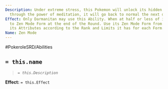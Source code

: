 ```yaml
---
Description: Under extreme stress, this Pokemon will unlock its hidden psychic abilities
  through the power of meditation, it will go back to normal the next day.
Effect: Only Darmanitan may use this Ability. When at half or less of its HP, change
  to Zen Mode Form at the end of the Round. Use its Zen Mode Form from then on. Adjust
  its Attributes according to the Rank and Limits it has for each Form.
Name: Zen Mode
---
```


#PokeroleSRD/Abilities

## `= this.name`

> *`= this.Description`*

**Effect:** `= this.Effect`